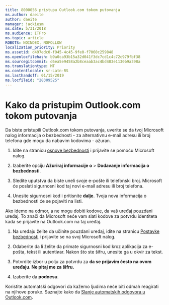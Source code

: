 ```yaml
---
title: 8000056 pristupu Outlook.com tokom putovanja
ms.author: daeite
author: daeite
manager: jackiesm
ms.date: 5/31/2018
ms.audience: ITPro
ms.topic: article
ROBOTS: NOINDEX, NOFOLLOW
localization_priority: Priority
ms.assetid: d497edc0-f945-4c45-9fe0-f7060c259848
ms.openlocfilehash: b9a0ca93b15a32d041f3dc7cd1c4c72c979fbf38
ms.sourcegitcommit: d6ea5e9458a2b8ceaab3ac4bd483e1130b9a398a
ms.translationtype: MT
ms.contentlocale: sr-Latn-RS
ms.lasthandoff: 01/15/2019
ms.locfileid: "28309525"
---
```

# <a name="how-to-access-outlookcom-while-traveling"></a>Kako da pristupim Outlook.com tokom putovanja

Da biste pristupili Outlook.com tokom putovanja, uverite se da tvoj Microsoft nalog informacija o bezbednosti - za alternativnu e-mail adresu ili broj telefona gde mogu da nabavim kodovima - ažuran.
  
1. Idite na stranicu [osnove bezbednosti](https://go.microsoft.com/fwlink/p/?linkid=842325) i prijavite se pomoću Microsoft nalog. 
    
2. Izaberite opciju **Ažuriraj informacije o** \> **Dodavanje informacija o bezbednosti**. 
    
3. Sledite uputstva da biste uneli svoje e-pošte ili telefonski broj. Microsoft će poslati sigurnosni kod taj novi e-mail adresu ili broj telefona.
    
4. Unesite sigurnosni kod i pritisnite **dalje**. Tvoja nova informacija o bezbednosti će se pojaviti na listi. 
    
Ako idemo na odmor, a ne mogu dobiti kodove, da vaš uređaj pouzdani uređaj. To znači da Microsoft neće vam slati kodove za potvrdu identiteta kada se prijavite na Outlook.com na taj uređaj.
  
1. Na uređaju želite da učinite pouzdani uređaj, idite na stranicu [Postavke bezbednosti](https://go.microsoft.com/fwlink/p/?linkid=2002000&amp;clcid=0x409) i prijavite se na svoj Microsoft nalog. 
    
2. Odaberite da li želite da primate sigurnosni kod kroz aplikacija za e-pošta, tekst ili autentiиar. Nakon što ste šifru, unesite ga u okvir za tekst.
    
3. Potvrdite izbor u polju za potvrdu za **da se prijavim često na ovom uređaju. Ne pitaj me za šifru.**
    
4. Izaberite da **podnesu**. 
    
Koristite automatski odgovori da kažemo ljudima neće biti odmah reagirati na njihove poruke. Saznajte kako da [Slanje automatskih odgovora u Outlook.com](https://go.microsoft.com/fwlink/p/?linkid=2002100&amp;clcid=0x409).
  

